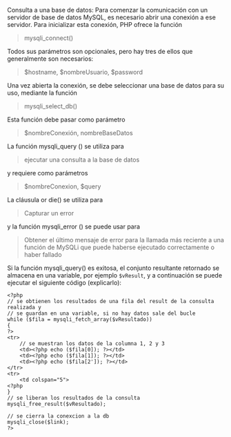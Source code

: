 Consulta a una base de datos: Para comenzar la comunicación con un servidor de base de datos MySQL, es necesario abrir una conexión a ese servidor. Para inicializar esta conexión, PHP ofrece la función 
> mysqli_connect()

Todos sus parámetros son opcionales, pero hay tres de ellos que generalmente son necesarios: 
> $hostname, $nombreUsuario, $password

Una vez abierta la conexión, se debe seleccionar una base de datos para su uso, mediante la función
> mysqli_select_db()

Esta función debe pasar como parámetro
> $nombreConexión, nombreBaseDatos

La función mysqli_query () se utiliza para
> ejecutar una consulta a la base de datos

y requiere como parámetros 
> $nombreConexion, $query

La cláusula or die() se utiliza para 
> Capturar un error

y la función mysqli_error () se puede usar para
> Obtener el último mensaje de error para la llamada más
reciente a una función de MySQLi que puede haberse
ejecutado correctamente o haber fallado

Si la función mysqli_query() es exitosa, el conjunto resultante retornado se almacena en una variable, por ejemplo `$vResult`, y a continuación se puede ejecutar el siguiente código (explicarlo):

```
<?php
// se obtienen los resultados de una fila del result de la consulta realizada y 
// se guardan en una variable, si no hay datos sale del bucle
while ($fila = mysqli_fetch_array($vResultado)) 
{
?>
<tr>
    // se muestran los datos de la columna 1, 2 y 3
    <td><?php echo ($fila[0]); ?></td>
    <td><?php echo ($fila[1]); ?></td>
    <td><?php echo ($fila[2']); ?></td>
</tr>   
<tr>
    <td colspan="5">
<?php
}
// se liberan los resultados de la consulta
mysqli_free_result($vResultado); 

// se cierra la conexcion a la db
mysqli_close($link);
?>
 
```